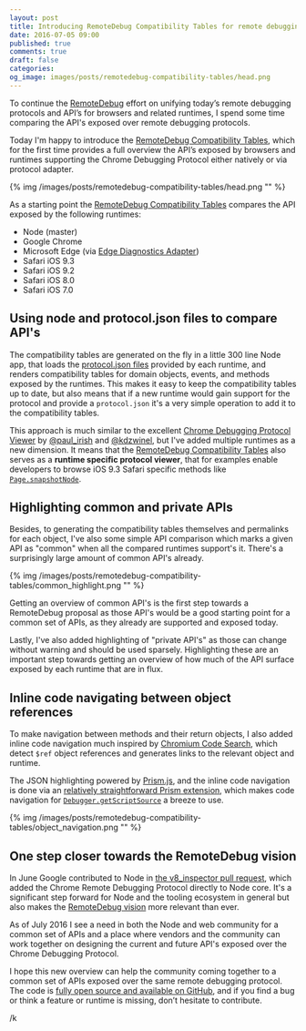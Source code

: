 ```yaml
---
layout: post
title: Introducing RemoteDebug Compatibility Tables for remote debugging protocols and APIs
date: 2016-07-05 09:00
published: true
comments: true
draft: false
categories:
og_image: images/posts/remotedebug-compatibility-tables/head.png
---
```


To continue the [RemoteDebug](https://remotedebug.org) effort on unifying today’s remote debugging protocols and API’s for browsers and related runtimes, I spend some time comparing the API's exposed over remote debugging protocols. 

Today I'm happy to introduce the [RemoteDebug Compatibility Tables](https://compatibility.remotedebug.org/), which for the first time provides a full overview the API’s exposed by browsers and runtimes supporting the Chrome Debugging Protocol either natively or via protocol adapter.

{% img /images/posts/remotedebug-compatibility-tables/head.png "" %}

<!--more-->

As a starting point the [RemoteDebug Compatibility Tables](https://compatibility.remotedebug.org/) compares the API exposed by the following runtimes:

- Node (master) 
- Google Chrome 
- Microsoft Edge (via [Edge Diagnostics Adapter](https://github.com/Microsoft/edge-diagnostics-adapter/))
- Safari iOS 9.3 
- Safari iOS 9.2 
- Safari iOS 8.0
- Safari iOS 7.0

## Using node and protocol.json files to compare API's
The compatibility tables are generated on the fly in a little 300 line Node app, that loads the [protocol.json files](https://github.com/RemoteDebug/remotedebug-compatibility-tables/tree/master/protocols) provided by each runtime, and renders compatibility tables for domain objects, events, and methods exposed by the runtimes. This makes it easy to keep the compatibility tables up to date, but also means that if a new runtime would gain support for the protocol and provide a `protocol.json` it's a very simple operation to add it to the compatibility tables.

This approach is much similar to the excellent [Chrome Debugging Protocol Viewer](https://chromedevtools.github.io/debugger-protocol-viewer/) by [@paul_irish](https://twitter.com/paul_irish) and [@kdzwinel](https://twitter.com/kdzwinel), but I've added multiple runtimes as a new dimension. It means that the [RemoteDebug Compatibility Tables](https://compatibility.remotedebug.org/) also serves as a **runtime specific protocol viewer**, that for examples enable developers to browse iOS 9.3 Safari specific methods like [`Page.snapshotNode`](http://compatibility.remotedebug.org/Page/Safari%20iOS%209.3/commands/snapshotNode). 

## Highlighting common and private APIs

Besides, to generating the compatibility tables themselves and permalinks for each object, I've also some simple API comparison which marks a given API as "common" when all the compared runtimes support's it. There's a surprisingly large amount of common API's already.

{% img /images/posts/remotedebug-compatibility-tables/common_highlight.png "" %}

Getting an overview of common API's is the first step towards a RemoteDebug proposal as those API's would be a good starting point for a common set of APIs, as they already are supported and exposed today. 

Lastly, I've also added highlighting of "private API's" as those can change without warning and should be used sparsely. Highlighting these are an important step towards getting an overview of how much of the API surface exposed by each runtime that are in flux.

## Inline code navigating between object references

To make navigation between methods and their return objects, I also added inline code navigation much inspired by [Chromium Code Search](https://cs.chromium.org), which detect `$ref` object references and generates links to the relevant object and runtime. 
  
The JSON highlighting powered by [Prism.js](prismjs.com), and the inline code navigation is done via an [relatively straightforward Prism extension](https://github.com/RemoteDebug/remotedebug-compatibility-tables/blob/master/assets/prism-ref-linker.js), which makes code navigation for [`Debugger.getScriptSource`](http://compatibility.remotedebug.org/Debugger/Chrome/commands/getScriptSource) a breeze to use.

{% img /images/posts/remotedebug-compatibility-tables/object_navigation.png "" %}

## One step closer towards the RemoteDebug vision

In June Google contributed to Node in [the v8_inspector pull request](https://github.com/nodejs/node/pull/6792), which added the Chrome Remote Debugging Protocol directly to Node core. It's a significant step forward for Node and the tooling ecosystem in general but also makes the [RemoteDebug vision](http://remotedebug.org/) more relevant than ever. 

As of July 2016 I see a need in both the Node and web community for a common set of APIs and a place where vendors and the community can work together on designing the current and future API's exposed over the Chrome Debugging Protocol.

I hope this new overview can help the community coming together to a common set of APIs exposed over the same remote debugging protocol. The code is [fully open source and available on GitHub](https://github.com/RemoteDebug/remotedebug-compatibility-tables/), and if you find a bug or think a feature or runtime is missing, don’t hesitate to contribute.

/k
